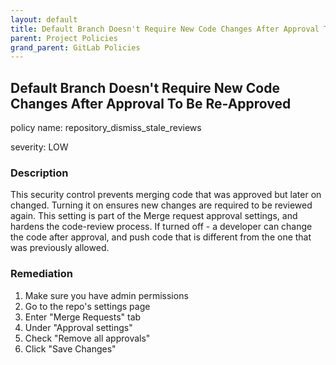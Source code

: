 ```yaml
---
layout: default
title: Default Branch Doesn't Require New Code Changes After Approval To Be Re-Approved
parent: Project Policies
grand_parent: GitLab Policies
---
```



## Default Branch Doesn't Require New Code Changes After Approval To Be Re-Approved
policy name: repository_dismiss_stale_reviews

severity: LOW

### Description
This security control prevents merging code that was approved but later on changed. Turning it on ensures new changes are required to be reviewed again. This setting is part of the Merge request approval settings, and hardens the code-review process. If turned off - a developer can change the code after approval, and push code that is different from the one that was previously allowed.


### Remediation
1. Make sure you have admin permissions
2. Go to the repo's settings page
3. Enter "Merge Requests" tab
4. Under "Approval settings"
5. Check "Remove all approvals"
6. Click "Save Changes"



